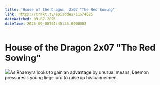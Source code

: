 ```yaml
---
title: 'House of the Dragon  2x07 "The Red Sowing"' 
link: https://trakt.tv/episodes/11674025
dateWatched: 09-07-2025
dateTime: 2025-09-08T04:45:35.000000Z
---
```

# House of the Dragon  2x07 "The Red Sowing"

![](https://walter-r2.trakt.tv/images/episodes/011/674/025/screenshots/thumb/54c55eacdf.jpg)As Rhaenyra looks to gain an advantage by unusual means, Daemon pressures a young liege lord to raise up his bannermen.